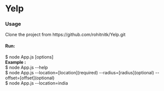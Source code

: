 # Yelp

<h3>Usage</h3>
Clone the project from https://github.com/rohitnitk/Yelp.git
<h4>Run:</h4> 
$ node App.js [options]</b><br>
<b>Example : </b> <br>
$ node App.js --help <br>
$ node App.js --location=[location](required) --radius=[radius](optional) --offset=[offset](optional)<br>
$ node App.js --location=india<br>


